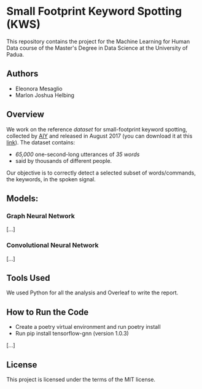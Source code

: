 # Small Footprint Keyword Spotting (KWS)

This repository contains the project for the Machine Learning for Human Data course of the Master's Degree in Data Science at the University of Padua.

## Authors

- Eleonora Mesaglio
- Marlon Joshua Helbing


## Overview

We work on the reference *dataset* for small-footprint keyword spotting, collected by [AIY](https://aiyprojects.withgoogle.com/) and released in August 2017 (you can download it at this [link](http://download.tensorflow.org/data/speech_commands_v0.02.tar.gz)). 
The dataset contains:
- *65,000* one-second-long utterances of *35 words*
- said by thousands of different people.

Our objective is to correctly detect a selected subset of words/commands, the keywords, in the spoken signal.


## Models:

### Graph Neural Network

[...]

### Convolutional Neural Network

[...]

## Tools Used
We used Python for all the analysis and Overleaf to write the report.

## How to Run the Code

- Create a poetry virtual environment and run poetry install
- Run pip install tensorflow-gnn (version 1.0.3)



[...]

## License
This project is licensed under the terms of the MIT license.

